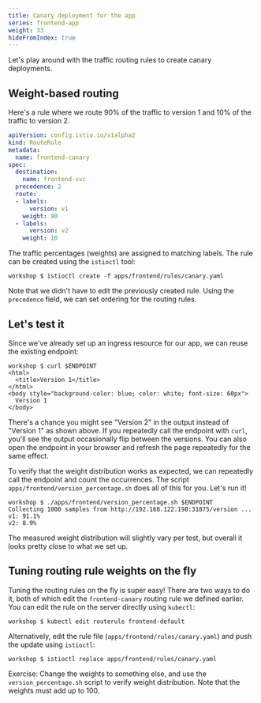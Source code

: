 ```yaml
---
title: Canary deployment for the app
series: frontend-app
weight: 33
hideFromIndex: true
---
```


Let's play around with the traffic routing rules to create canary deployments.

## Weight-based routing

Here's a rule where we route 90% of the traffic to version 1 and 10% of the traffic to version 2.

```yaml
apiVersion: config.istio.io/v1alpha2
kind: RouteRule
metadata:
  name: frontend-canary
spec:
  destination:
    name: frontend-svc
  precedence: 2
  route:
  - labels:
      version: v1
    weight: 90
  - labels:
      version: v2
    weight: 10
```

The traffic percentages (weights) are assigned to matching labels. The rule can be created using the `istioctl` tool:

```shell
workshop $ istioctl create -f apps/frontend/rules/canary.yaml
```

Note that we didn't have to edit the previously created rule. Using the `precedence` field, we can set ordering for the routing rules.

## Let's test it

Since we've already set up an ingress resource for our app, we can reuse the existing endpoint:

```shell
workshop $ curl $ENDPOINT
<html>
  <title>Version 1</title>
</html>
<body style="background-color: blue; color: white; font-size: 60px">
  Version 1
</body>
```

There's a chance you might see "Version 2" in the output instead of "Version 1" as shown above. If you repeatedly call the endpoint with `curl`, you'll see the output occasionally flip between the versions. You can also open the endpoint in your browser and refresh the page repeatedly for the same effect.

To verify that the weight distribution works as expected, we can repeatedly call the endpoint and count the occurrences. The script `apps/frontend/version_percentage.sh` does all of this for you. Let's run it!

```shell
workshop $ ./apps/frontend/version_percentage.sh $ENDPOINT
Collecting 1000 samples from http://192.168.122.198:31875/version ...
v1: 91.1%
v2: 8.9%
```

The measured weight distribution will slightly vary per test, but overall it looks pretty close to what we set up.

## Tuning routing rule weights on the fly

Tuning the routing rules on the fly is super easy! There are two ways to do it, both of which edit the `frontend-canary` routing rule we defined earlier. You can edit the rule on the server directly using `kubectl`:

```shell
workshop $ kubectl edit routerule frontend-default
```

 Alternatively, edit the rule file (`apps/frontend/rules/canary.yaml`) and push the update using `istioctl`:

 ```shell
 workshop $ istioctl replace apps/frontend/rules/canary.yaml
 ```

Exercise: Change the weights to something else, and use the `version_percentage.sh` script to verify weight distribution. Note that the weights must add up to 100.
